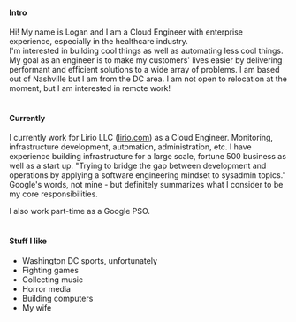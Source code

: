 #### Intro
Hi! My name is Logan and I am a Cloud Engineer with enterprise experience, especially in the healthcare industry.
<br>
I'm interested in building cool things as well as automating less cool things. My goal as an engineer is to make my customers' lives easier by delivering performant and efficient solutions to a wide array of problems. I am based out of Nashville but I am from the DC area. I am not open to relocation at the moment, but I am interested in remote work!
<br><br>

#### Currently
I currently work for Lirio LLC ([lirio.com](https://lirio.com/about-us/)) as a Cloud Engineer. Monitoring, infrastructure development, automation, administration, etc. I have experience building infrastructure for a large scale, fortune 500 business as well as a start up. "Trying to bridge the gap between development and operations by applying a software engineering mindset to sysadmin topics." Google's words, not mine - but definitely summarizes what I consider to be my core responsibilities.

I also work part-time as a Google PSO.
<br><br>

#### Stuff I like
- Washington DC sports, unfortunately
- Fighting games
- Collecting music
- Horror media
- Building computers
- My wife
